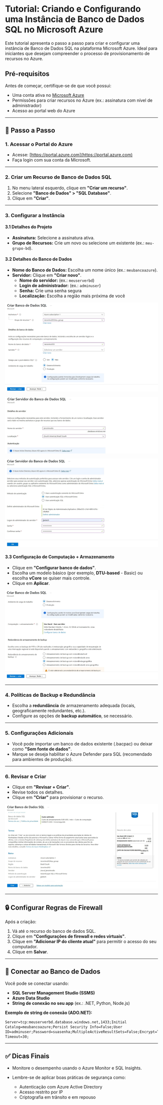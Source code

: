 # Tutorial: Criando e Configurando uma Instância de Banco de Dados SQL no Microsoft Azure

Este tutorial apresenta o passo a passo para criar e configurar uma instância de Banco de Dados SQL na plataforma Microsoft Azure. Ideal para iniciantes que desejam compreender o processo de provisionamento de recursos no Azure.

## Pré-requisitos

Antes de começar, certifique-se de que você possui:
- Uma conta ativa no [Microsoft Azure](https://portal.azure.com/)
- Permissões para criar recursos no Azure (ex.: assinatura com nível de administrador)
- Acesso ao portal web do Azure

---

## 🚀 Passo a Passo

### 1. Acessar o Portal do Azure

- Acesse: [https://portal.azure.com](https://portal.azure.com)
- Faça login com sua conta da Microsoft.

---

### 2. Criar um Recurso de Banco de Dados SQL

1. No menu lateral esquerdo, clique em **"Criar um recurso"**.
2. Selecione **"Banco de Dados" > "SQL Database"**.
3. Clique em **"Criar"**.

---

### 3. Configurar a Instância

#### 3.1 Detalhes do Projeto
- **Assinatura:** Selecione a assinatura ativa.
- **Grupo de Recursos:** Crie um novo ou selecione um existente (ex.: `meu-grupo-bd`).

#### 3.2 Detalhes do Banco de Dados
- **Nome do Banco de Dados:** Escolha um nome único (ex.: `meubancoazure`).
- **Servidor:** Clique em **"Criar novo"**.
  - **Nome do servidor:** (ex.: `meuserverbd`)
  - **Login de administrador:** (ex.: `adminuser`)
  - **Senha:** Crie uma senha segura
  - **Localização:** Escolha a região mais próxima de você

![Microsoft Azure Banco de Dados SQL](Images/BancoDadosSQL01.jpg)

![Microsoft Azure Banco de Dados SQL](Images/BancoDadosSQL02.jpg)

![Microsoft Azure Banco de Dados SQL](Images/BancoDadosSQL03.jpg)

#### 3.3 Configuração de Computação + Armazenamento
- Clique em **"Configurar banco de dados"**.
- Escolha um modelo básico (por exemplo, **DTU-based** - Basic) ou escolha **vCore** se quiser mais controle.
- Clique em **Aplicar**.

![Microsoft Azure Banco de Dados SQL](Images/BancoDadosSQL04.jpg)

---

### 4. Políticas de Backup e Redundância

- Escolha a **redundância** de armazenamento adequada (locais, geograficamente redundantes, etc.).
- Configure as opções de **backup automático**, se necessário.

---

### 5. Configurações Adicionais

- Você pode importar um banco de dados existente (.bacpac) ou deixar como **"Sem fonte de dados"**.
- Marque se deseja habilitar o Azure Defender para SQL (recomendado para ambientes de produção).

---

### 6. Revisar e Criar

- Clique em **"Revisar + Criar"**.
- Revise todos os detalhes.
- Clique em **"Criar"** para provisionar o recurso.

![Microsoft Azure Banco de Dados SQL](Images/BancoDadosSQL05.jpg)

---

## 🔒 Configurar Regras de Firewall

Após a criação:
1. Vá até o recurso do banco de dados SQL.
2. Clique em **"Configurações de firewall e redes virtuais"**.
3. Clique em **"Adicionar IP do cliente atual"** para permitir o acesso do seu computador.
4. Clique em **Salvar**.

---

## 🔗 Conectar ao Banco de Dados

Você pode se conectar usando:
- **SQL Server Management Studio (SSMS)**
- **Azure Data Studio**
- **String de conexão no seu app** (ex.: .NET, Python, Node.js)

**Exemplo de string de conexão (ADO.NET):**
```text
Server=tcp:meuserverbd.database.windows.net,1433;Initial Catalog=meubancoazure;Persist Security Info=False;User ID=adminuser;Password=suasenha;MultipleActiveResultSets=False;Encrypt=True;TrustServerCertificate=False;Connection Timeout=30;
```
---

## ✅ Dicas Finais
- Monitore o desempenho usando o Azure Monitor e SQL Insights.
- Lembre-se de aplicar boas práticas de segurança como:

  - Autenticação com Azure Active Directory
  - Acesso restrito por IP
  - Criptografia em trânsito e em repouso
